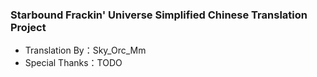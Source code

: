 ### Starbound Frackin' Universe Simplified Chinese Translation Project
* Translation By：Sky_Orc_Mm
* Special Thanks：TODO

